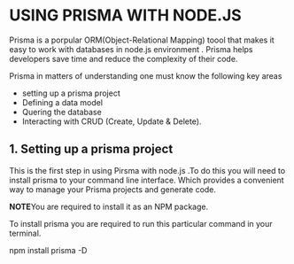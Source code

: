 # USING PRISMA WITH NODE.JS
Prisma is a porpular ORM(Object-Relational Mapping) toool that makes it easy to work with databases in node.js environment . Prisma helps developers save time and reduce the complexity of their code.

Prisma in matters of understanding one must know the following key areas
- setting up a prisma project
- Defining a data model
- Quering the database
- Interacting with CRUD (Create, Update & Delete).


## 1. Setting up a prisma project
This is the first step in using Pirsma with node.js .To do this you will need to install prisma to your command line interface. Which provides a convenient way to manage your Prisma projects and generate code.

 **NOTE**You are required to install it as an NPM package.

To install prisma you are required to run this particular command in your terminal.

npm install prisma -D





